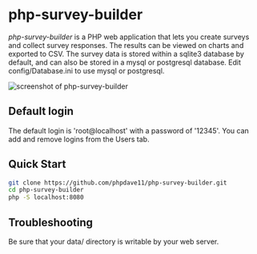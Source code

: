 # php-survey-builder

*php-survey-builder* is a PHP web application that lets you create surveys and collect survey responses. The results can be viewed on charts and exported to CSV. The survey data is stored within a sqlite3 database by default, and can also be stored in a mysql or postgresql database.  Edit config/Database.ini to use mysql or postgresql.

![screenshot of php-survey-builder](https://raw.github.com/phpdave11/php-survey-builder/master/screenshots/survey_edit.png)

## Default login

The default login is 'root@localhost' with a password of '12345'. You can add and remove logins from the Users tab.

## Quick Start
```sh
git clone https://github.com/phpdave11/php-survey-builder.git
cd php-survey-builder
php -S localhost:8080
```

## Troubleshooting

Be sure that your data/ directory is writable by your web server.
